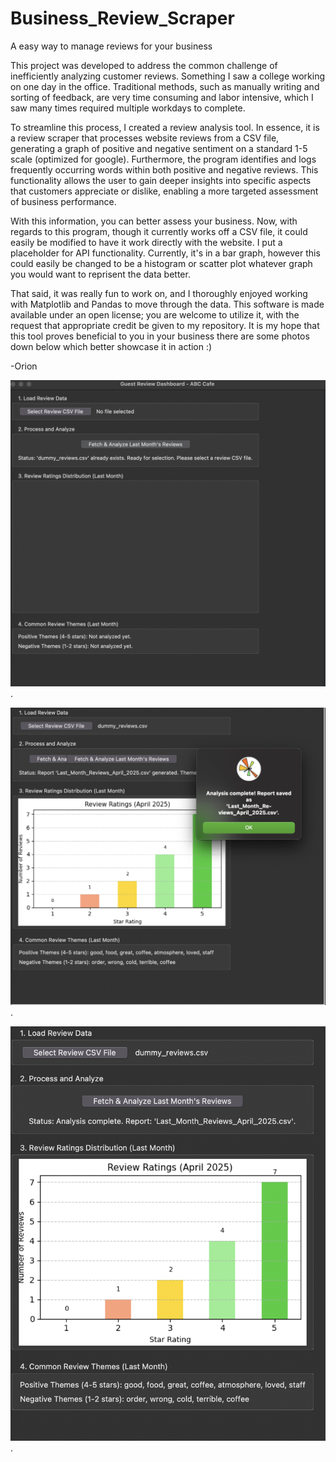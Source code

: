 # Business_Review_Scraper
A easy way to manage reviews for your business 


This project was developed to address the common challenge of inefficiently analyzing customer reviews. Something I saw a college working on one day in the office. Traditional methods, such as manually writing and sorting of feedback, are very time consuming and labor intensive, which I saw many times required multiple workdays to complete.

To streamline this process, I created a review analysis tool. In essence, it is a review scraper that processes website reviews from a CSV file, generating a graph of positive and negative sentiment on a standard 1-5 scale (optimized for google). Furthermore, the program identifies and logs frequently occurring words within both positive and negative reviews. This functionality allows the user to gain deeper insights into specific aspects that customers appreciate or dislike, enabling a more targeted assessment of business performance.

With this information, you can better assess your business. Now, with regards to this program, though it currently works off a CSV file, it could easily be modified to have it work directly with the website. I put a placeholder for API functionality. Currently, it's in a bar graph, however this could easily be changed to be a histogram or scatter plot whatever graph you would want to reprisent the data better.

That said, it was really fun to work on, and I thoroughly enjoyed working with Matplotlib and Pandas to move through the data. This software is made available under an open license; you are welcome to utilize it, with the request that appropriate credit be given to my repository. It is my hope that this tool proves beneficial to you in your business there are some photos down below which better showcase it in action :) 


-Orion


![Screenshot_1](https://github.com/python-astronaut/Business_Review_Scraper/blob/61f265668e39c20f76ed6bebeca511a4dca83966/Business_Review_1.png).

![Screenshot_2](https://github.com/python-astronaut/Business_Review_Scraper/blob/61f265668e39c20f76ed6bebeca511a4dca83966/Business_Review_2.png).

![Screenshot_3](https://github.com/python-astronaut/Business_Review_Scraper/blob/61f265668e39c20f76ed6bebeca511a4dca83966/Business_Review_3.png).


